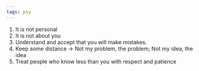 ```yaml
---
tags: psy
---
```


1. It is not personal 
3. It is not about you 
1. Understand and accept that you will make mistakes. 
4. Keep some distance -> Not my problem, the problem; Not my idea, the idea
5. Treat people who know less than you with respect and patience 

